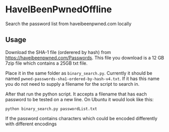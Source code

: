 # HaveIBeenPwnedOffline
Search the password list from haveibeenpwned.com locally

## Usage

Download the SHA-1 file (orderered by hash) 
from https://haveibeenpwned.com/Passwords. 
This file you download is a 12 GB 7zip file which 
contains a 25GB txt file.

Place it in the same folder as `binary_search.py`. 
Currently it should be named 
`pwned-passwords-sha1-ordered-by-hash-v4.txt`. If it has this 
name you do not need to supply a filename for the script to
search in.

After that run the python script. It accepts a filename that has each password to be tested on a new line. On Ubuntu it would look like this:

```shell
python binary_search.py passwordList.txt
```

If the password contains characters which could be encoded 
differently with different encodings 

